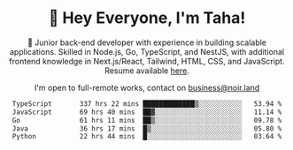 <div align="center">

<h1 align="center">👋 Hey Everyone, I'm Taha! </h1>
  
<p>
  
 🎉 Junior back-end developer with experience in building scalable applications. Skilled in Node.js, Go, TypeScript, and NestJS, with additional frontend knowledge in Next.js/React, Tailwind, HTML, CSS, and JavaScript. Resume available [here](https://cdn.noir.land/resume).

</p>
   
<p align="center">

  I'm open to full-remote works, contact on [business@noir.land](mailto:business@noir.land) 
 
 </p>
   

  
<!--START_SECTION:waka-->

```txt
TypeScript       337 hrs 22 mins █████████████▒░░░░░░░░░░░   53.94 %
JavaScript       69 hrs 40 mins  ██▓░░░░░░░░░░░░░░░░░░░░░░   11.14 %
Go               61 hrs 11 mins  ██▒░░░░░░░░░░░░░░░░░░░░░░   09.78 %
Java             36 hrs 17 mins  █▒░░░░░░░░░░░░░░░░░░░░░░░   05.80 %
Python           22 hrs 44 mins  █░░░░░░░░░░░░░░░░░░░░░░░░   03.64 %
```

<!--END_SECTION:waka-->
